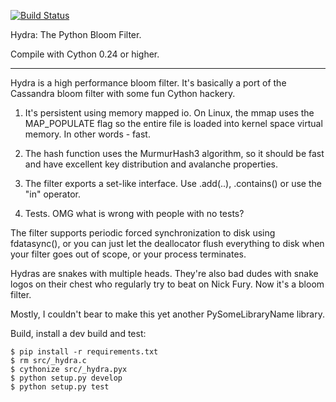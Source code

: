 [![Build Status](https://travis-ci.org/crankycoder/hydra.svg?branch=master)](https://travis-ci.org/crankycoder/hydra)

Hydra: The Python Bloom Filter.

Compile with Cython 0.24 or higher.

---

Hydra is a high performance bloom filter.  It's basically a port of
the Cassandra bloom filter with some fun Cython hackery.

1) It's persistent using memory mapped io.  On Linux, the mmap uses
the MAP_POPULATE flag so the entire file is loaded into kernel space
virtual memory.  In other words - fast.

2) The hash function uses the MurmurHash3 algorithm, so it should be
fast and have excellent key distribution and avalanche properties.

3) The filter exports a set-like interface. Use .add(..), .contains()
or use the "in" operator.

4) Tests. OMG what is wrong with people with no tests?

The filter supports periodic forced synchronization to disk using
fdatasync(), or you can just let the deallocator flush everything to
disk when your filter goes out of scope, or your process terminates.

Hydras are snakes with multiple heads.  They're also bad dudes with
snake logos on their chest who regularly try to beat on Nick Fury.
Now it's a bloom filter.  

Mostly, I couldn't bear to make this yet another PySomeLibraryName
library.


Build, install a dev build and test:

    $ pip install -r requirements.txt
    $ rm src/_hydra.c
    $ cythonize src/_hydra.pyx
    $ python setup.py develop
    $ python setup.py test
